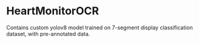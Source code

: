 # HeartMonitorOCR
Contains custom yolov8 model trained on 7-segment display classification dataset, with pre-annotated data.
